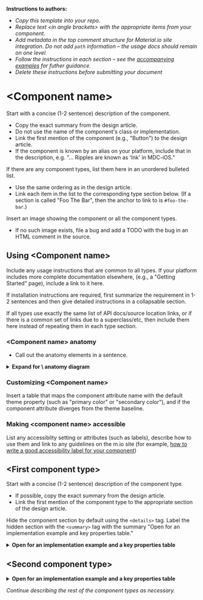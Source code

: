 <!--docs:
title: "<component name>"
layout: detail
section: components
excerpt: "<Platform name> <component name>"
latest_update: "<date of last update>"
iconId:
path: /
api_doc_root:
-->

**Instructions to authors:**
* _Copy this template into your repo._
* _Replace text \<in angle brackets\> with the appropriate items from your component._
* _Add metadata in the top comment structure for Material.io site integration. Do not add `path` information &ndash; the usage docs should remain on one level_
* _Follow the instructions in each section &ndash; see the [accompanying examples](button-examples) for futher guidance._
* _Delete these instructions before submitting your document_

<!--  20191125 Todo:
* tables for attributes for each type
* (phase II) include anatomy section referencing the material.io/components
    * table referencing anatomy mapping to attributes (test this out per platform for naming that is consistent for all types)
    * try to include a single image from design that diagrams attributes
* What are the best ways to integrate component accessbility features into the template?
* What information do we need to provide the site team to update the components site?

-->

# \<Component name\>

Start with a concise (1-2 sentence) description of the component.

* Copy the exact summary from the design article.
* Do not use the name of the component's class or implementation.
* Link the first mention of the component (e.g., "Button") to the design article.
* If the component is known by an alias on your platform, include that in the description, e.g. "... Ripples are known as 'Ink' in MDC-iOS."

If there are any component types, list them here in an unordered bulleted list.

* Use the same ordering as in the design article.
* Link each item in the list to the corresponding type section below. (If a section is called "Foo The Bar", then the anchor to link to is `#foo-the-bar`.)

Insert an image showing the component or all the component types.

* If no such image exists, file a bug and add a TODO with the bug in an HTML comment in the source.


## Using \<Component name\>

<!-- Include the following sentence:
   "Update your IDE and your Material Components library to the latest version if you are using Material Components for the first time."
-->


Include any usage instructions that are common to all types. If your platform includes more complete documentation elsewhere, (e.g., a "Getting Started" page), include a link to it here.

If installation instructions are required, first summarize the requirement in 1-2 sentences and then give detailed instructions in a collapsable section.

If all types use exactly the same list of API docs/source location links, or if there is a common set of links due to a superclass/etc, then include them here instead of repeating them in each type section.

### \<Component name\> anatomy

* Call out the anatomy elements in a sentence.

<details>
<summary><b>Expand for \<component name\> anatomy diagram</b></summary>

* Insert the a diagram of the component's anatomy. Use the anatomy diagram from the https://material.io/components/ site. If there are type-specific properties, include a diagram for each type. If there are properties specific to a component type, include a diagram and table in that component type's section.
* Add a table of the properties represented by the diagram common to all component types. Limit the property attributes to six items of the most commonly customized attributes.
* Include the following sentence below the table pointing the user to the API doc(s):
    "We recommend using [Material Theming](https://material.io/components/\<component name\>/#theming) to apply your customizations across your application. For a full list of component properties, go to the API docs:"
    * List the link to each component API

</details>

### Customizing \<Component name\>

Insert a table that maps the component attribute name with the default theme property (such as "primary color" or "secondary color"), and if the component attribute diverges from the theme baseline.

### Making \<component name\> accessible

List any accessiblity setting or attributes (such as labels), describe how to use them and link to any guidelines on the m.io site (for example, [how to write a good accessibility label for your component](https://material.io/design/usability/accessibility.html#writing))



## \<First component type\>

Start with a concise (1-2 sentence) description of the component type.
* If possible, copy the exact summary from the design article.
* Link the first mention of the component type to the appropriate section of the design article.

Hide the component section by default using the `<details>` tag. Label the hidden section with the `<summary>` tag with the summary "Open for an implementation example and key properties table." 

<details>
<summary><b>Open for an implementation example and a key properties table</b></summary>

Include a list of links to API documentation and source location of the component.

* Use the class/implementation names when linking to the API docs.
* Add other links as necessary if they would help using the component.
Describe how to use this component type in as much detail as necessary.

* If your platform does not support a particular type, include the type but explicitly state that it isn't supported.
* If support is planned, link to the issue tracking that feature request.


### \<First component type\> example

Describe the example in 1-2 sentences.

Include an image of the rendered example.

Include a snippet of source code illustrating the example.

* Remove boilerplate code that is not necessary to understand the example.
* Consider highlighting the most important lines of the example.


### Key properties

* If the component type uses terminology that differs from the other types, add a diagram of the component labeling key properties/attributes/CSS classes. Create the diagram in Figma if the diagram does not already exist.
* List the key properties/attributes/CSS classes of the component in a table.
   * The first column is the property's name as used in the design article.
   * The second column is the property's identifier in code.
   * The third column is a short description of the property.
   * If there are several related classes used together for the component, list their properties in separate tables.
   * Only list up to six of the _most important properties_ for configuring and theming the component—the full list of properties should be in the component's API docs.


</details>

## \<Second component type\>

<details>
<summary><b>Open for an implementation example and a key properties table</b></summary>

...


### \<Second component type\> example

...


### Key properties

...


</details>

_Continue describing the rest of the component types as necessary._

